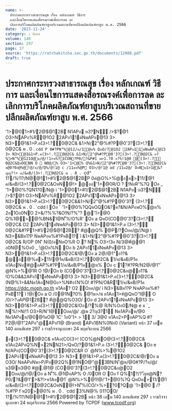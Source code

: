 ```yaml
---
name: >-
  ประกาศกระทรวงสาธารณสุข เรื่อง หลักเกณฑ์ วิธีการ
  และเงื่อนไขการแสดงสื่อรณรงค์เพื่อการลด ละ
  เลิกการบริโภคผลิตภัณฑ์ยาสูบบริเวณสถานที่ขายปลีกผลิตภัณฑ์ยาสูบ พ.ศ. 2566
date: '2023-11-24'
category: ง พิเศษ
volume: 140
section: 297
page: 37
source: 'https://ratchakitcha.soc.go.th/documents/12088.pdf'
draft: true
---
```


# ประกาศกระทรวงสาธารณสุข เรื่อง หลักเกณฑ์ วิธีการ และเงื่อนไขการแสดงสื่อรณรงค์เพื่อการลด ละ เลิกการบริโภคผลิตภัณฑ์ยาสูบบริเวณสถานที่ขายปลีกผลิตภัณฑ์ยาสูบ พ.ศ. 2566

'1>@01>#1/2@$@12B N1APอ ห3?N์ />$?@1 O3>NAPอ%R@1O2 2APอ11ค์NพAPอ@13 3> N3>@1&1>P.ค(3>!.?์0@2C& &1>N/2"@%#?P@0'3?(3>!.?์0@2C& พ . 0 . `cdd P 0#?PN'็%@12/ค/1ํ@ห% QหO/?@1O2 2APอ11ค์NพAPอ@13 3> N3>@1&1>P.ค(3>!.?์0@2C& &1>N/2"@%#?P@0'3?(3>!.?์0@2C& อ?%>N'็%@121O@ค/@/!1>ห%?1CON?P0/?&P#1 พ>1.?0 อ?%!1@0 @(3>!.?์0@2C&QหOONN O  N0@/% O3>'1>@% Q%&1>N/2"@%#?P@0'3?(3>!.?์0@2C& อ@0?0อํ@%@!@/ค/@/Q%/@!1@ c /11คห%@P O3>/@!1@ ad /11ค2@/ OหNพ1>1@&?ญญ?!> ค/&คB/(3>!.?์0@2C& พ . 0 . `cd^ 1?/%!1?/N@@11>#1/2@$@12BP 0คํ@O%>%ํ@อค>11/@1 ค/&คB/(3>!.?์0@2C&OหN@!> @ออ'1>@0R/O ? !NอR'%?Q Oอ _ '1>@0%?QN1?0/N@ ì '1>@01>#1/2@$@12B N1APอ ห3?N์ />$?@1 O3>NAPอ%R@1O2 2APอ11ค์NพAPอ@13 3> N3>@1&1>P.ค(3>!.?์0@2C&&1>N/2"@%#?P@0'3? (3>!.?์0@2C& พ . 0 . `cdd î Oอ ` '1>@0%?QQหOQO&?ค?&N/APอพO%ํ@ห% 2อ1Oอ0NO 2>&/?%%?&O!N/?%"? @'1>@0 Q%1@>@%BN&1@N'็%!O%R' Oอ a QหO(CO@0'3?(3>!.?์0@2C& O2 2APอ11ค์NพAPอ@13 3> N3>@1&1>P.ค (3>!.?์0@2C&#?P1>#1/2@$@12B? #ํ@@Q% @P/?Oอค/@//N@ ì N3>&Bห1?P NพAPอค%#?PคB1? î &1>N/2"@%#?P@0'3?(3>!.?์0@2C& R/OP 0N'ิ N(0/อNหO%R O ? N% O3>!3อ N/3@#ํ@@1 อ0N@%Oอ0 _ !ํ@Oห%N Oอ b 2APอ11ค์NพAPอ@13 3> N3>@1&1>P.ค(3>!.?์0@2C&!@/Oอ a 2@/@1"อ1?& @อ@%ค>11/@1ค/&คB/(3>!.?์0@2C& 1/ค/&คB/P1ค ห1AอNอ#@อAP%#?P1/ค/&คB/P1คํ@ห% Oอ c 1?#?PR/N2@/@1" ํ @N%>%@1R O !@/Oอ b (CO@0'3?(3>!.?์0@2C&อ@อ1?& !O%O&&2APอ11ค์NพAPอ@13 3> N3>@1&1>P.ค(3>!.?์0@2C& (N@%1>&&Nค1AอN@0อ>%N#อ1์N%O! #?PN/O&R!์1/ค/&คB/P1ค https://ddc.moph.go.th ห1Aอ? O2 Oอค/@/ ì N3>&Bห1?P NพAPอค%#?PคB1? î !@/Oอ a O /0@1N?0% @1พ>/พ์ ห1Aอ1>#ํ@QหO'1@ O /0/>$?อAP%Q P 0/?พAQ%ห3?#?P#ํ@QหONหO% !?/อ?11R O อ0N@? N% O3>QหO"Aอ/N@N'็%@1O2 2APอ11ค์NพAPอ@13 3> N3>@1&1>P.ค(3>!.?์0@2C& #?P1>#1/2@$@12B? #ํ@@Q%O3O/ Oอ d 2APอ11ค์NพAPอ@13 3> N3>@1&1>P.ค(3>!.?์0@2C&!Oอ/?%@ R/N%Oอ0/N@ e x `_ N%!>N/!1 O3>R/N'1@Oอค/@/ .@พ 2?ญ3?1์ Nค1APอห/@0 Nค1APอห/@0@1คO@ 1C' 1อ0'1> > 1์ 3/ 3@0 ห1Aอ2>PอAP%Q #?P2@/@1"2APอ"@APอ!1@ (Brand) APอ1BN%0Nอ0 (Variant) หน้า 37 เลม 140 ตอนพิเศษ 297 ง ราชกิจจานุเบกษา 24 พฤศจิกายน 2566

อ(3>!.?์0@2C& ห1Aอ(CO(3>! (CO%ํ@NO@(3>!.?์0@2C& ห1Aอ2APอQ%N>2NN21>/QหO/?@1&1>P.ค (3>!.?์0@2C& Oอ e N/APอ(CO@0'3?(3>!.?์0@2C&R O ํ @N%>%@1O2 2APอ11ค์NพAPอ@13 3> N3> @1&1>P.ค(3>!.?์0@2C&!@/Oอ a O3O/ NพAPอNพ>P/Pอ@2Q%@1NO@"@3BN/N'้@ห/@0#?P/?ค/@/ห3@ห3@0 #@.@1@ (CO@0'3?(3>!.?์0@2C&อ@O2 Oอค/@/!@/Oอ a N'็%.@1@อAP% O /0OR O Oอ f Q%1?/?'ัญห@N?P0/?&@1'>&?!>ห1Aอ@1 ํ @N%>%@1!@/'1>@0%?Q QหOค>11/@1 ค/&คB/(3>!.?์0@2C&OหN@!>N'็%(CO/>%>?0?Q@ '1>@0  /?%#?P f พ20>@0% พ . 0 . `cdd 3%N@% 01?OO/ 1?/%!1?/N@@11>#1/2@$@12B หน้า 38 เลม 140 ตอนพิเศษ 297 ง ราชกิจจานุเบกษา 24 พฤศจิกายน 2566 Powered by TCPDF (www.tcpdf.org)
